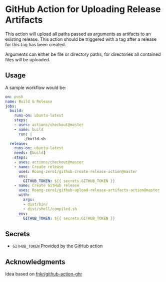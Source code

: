 # GitHub Action for Uploading Release Artifacts

This action will upload all paths passed as arguments as artifacts to an existing release.
This action should be triggered with a tag after a release for this tag has been created.

Arguments can either be file or directory paths, for directories all contained files will be uploaded.

## Usage

A sample workflow would be:

```yaml
on: push
name: Build & Release
jobs:
  build:
    runs-on: ubuntu-latest
    steps:
    - uses: actions/checkout@master
    - name: build
      run: |
        ./build.sh
  release:
    runs-on: ubuntu-latest
    needs: [build]
    steps:
    - uses: actions/checkout@master
    - name: Create release
      uses: Roang-zero1/github-create-release-action@master
      env:
        GITHUB_TOKEN: ${{ secrets.GITHUB_TOKEN }}
    - name: Create GitHub release
      uses: Roang-zero1/github-upload-release-artifacts-action@master
      with:
        args:
        - dist/bin/
        - dist/shell/compiled.sh
      env:
        GITHUB_TOKEN: ${{ secrets.GITHUB_TOKEN }}
```

## Secrets

* `GITHUB_TOKEN` Provided by the GitHub action

## Acknowledgments

Idea based on [fnkr/github-action-ghr](https://github.com/fnkr/github-action-ghr)
